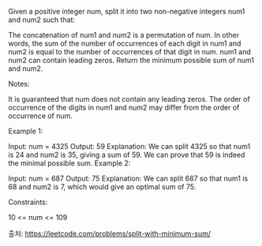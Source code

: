 Given a positive integer num, split it into two non-negative integers num1 and num2 such that:

The concatenation of num1 and num2 is a permutation of num.
In other words, the sum of the number of occurrences of each digit in num1 and num2 is equal to the number of occurrences of that digit in num.
num1 and num2 can contain leading zeros.
Return the minimum possible sum of num1 and num2.

Notes:

It is guaranteed that num does not contain any leading zeros.
The order of occurrence of the digits in num1 and num2 may differ from the order of occurrence of num.
 

Example 1:

Input: num = 4325
Output: 59
Explanation: We can split 4325 so that num1 is 24 and num2 is 35, giving a sum of 59. We can prove that 59 is indeed the minimal possible sum.
Example 2:

Input: num = 687
Output: 75
Explanation: We can split 687 so that num1 is 68 and num2 is 7, which would give an optimal sum of 75.
 

Constraints:

10 <= num <= 109

출처: https://leetcode.com/problems/split-with-minimum-sum/
